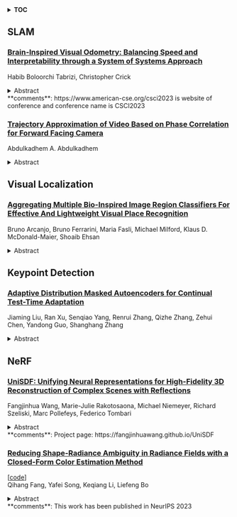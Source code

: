 <details>
  <summary><b>TOC</b></summary>
  <ol>
    <li><a href=#slam>SLAM</a></li>
      <ul>
        <li><a href=#Brain-Inspired-Visual-Odometry:-Balancing-Speed-and-Interpretability-through-a-System-of-Systems-Approach>Brain-Inspired Visual Odometry: Balancing Speed and Interpretability through a System of Systems Approach</a></li>
        <li><a href=#Trajectory-Approximation-of-Video-Based-on-Phase-Correlation-for-Forward-Facing-Camera>Trajectory Approximation of Video Based on Phase Correlation for Forward Facing Camera</a></li>
      </ul>
    </li>
    <li><a href=#visual-localization>Visual Localization</a></li>
      <ul>
        <li><a href=#Aggregating-Multiple-Bio-Inspired-Image-Region-Classifiers-For-Effective-And-Lightweight-Visual-Place-Recognition>Aggregating Multiple Bio-Inspired Image Region Classifiers For Effective And Lightweight Visual Place Recognition</a></li>
      </ul>
    </li>
    <li><a href=#keypoint-detection>Keypoint Detection</a></li>
      <ul>
        <li><a href=#Adaptive-Distribution-Masked-Autoencoders-for-Continual-Test-Time-Adaptation>Adaptive Distribution Masked Autoencoders for Continual Test-Time Adaptation</a></li>
      </ul>
    </li>
    <li><a href=#nerf>NeRF</a></li>
      <ul>
        <li><a href=#UniSDF:-Unifying-Neural-Representations-for-High-Fidelity-3D-Reconstruction-of-Complex-Scenes-with-Reflections>UniSDF: Unifying Neural Representations for High-Fidelity 3D Reconstruction of Complex Scenes with Reflections</a></li>
        <li><a href=#Reducing-Shape-Radiance-Ambiguity-in-Radiance-Fields-with-a-Closed-Form-Color-Estimation-Method>Reducing Shape-Radiance Ambiguity in Radiance Fields with a Closed-Form Color Estimation Method</a></li>
      </ul>
    </li>
  </ol>
</details>

## SLAM  

### [Brain-Inspired Visual Odometry: Balancing Speed and Interpretability through a System of Systems Approach](http://arxiv.org/abs/2312.13162)  
Habib Boloorchi Tabrizi, Christopher Crick  
<details>  
  <summary>Abstract</summary>  
  <ol>  
    In this study, we address the critical challenge of balancing speed and accuracy while maintaining interpretablity in visual odometry (VO) systems, a pivotal aspect in the field of autonomous navigation and robotics. Traditional VO systems often face a trade-off between computational speed and the precision of pose estimation. To tackle this issue, we introduce an innovative system that synergistically combines traditional VO methods with a specifically tailored fully connected network (FCN). Our system is unique in its approach to handle each degree of freedom independently within the FCN, placing a strong emphasis on causal inference to enhance interpretability. This allows for a detailed and accurate assessment of relative pose error (RPE) across various degrees of freedom, providing a more comprehensive understanding of parameter variations and movement dynamics in different environments. Notably, our system demonstrates a remarkable improvement in processing speed without compromising accuracy. In certain scenarios, it achieves up to a 5% reduction in Root Mean Square Error (RMSE), showcasing its ability to effectively bridge the gap between speed and accuracy that has long been a limitation in VO research. This advancement represents a significant step forward in developing more efficient and reliable VO systems, with wide-ranging applications in real-time navigation and robotic systems.  
  </ol>  
</details>  
**comments**: https://www.american-cse.org/csci2023 is website of conference and
  conference name is CSCI2023  
  
### [Trajectory Approximation of Video Based on Phase Correlation for Forward Facing Camera](http://arxiv.org/abs/2312.12680)  
Abdulkadhem A. Abdulkadhem  
<details>  
  <summary>Abstract</summary>  
  <ol>  
    In this paper, we introduce an innovative approach for extracting trajectories from a camera sensor in GPS-denied environments, leveraging visual odometry. The system takes video footage captured by a forward-facing camera mounted on a vehicle as input, with the output being a chain code representing the camera's trajectory. The proposed methodology involves several key steps. Firstly, we employ phase correlation between consecutive frames of the video to extract essential information. Subsequently, we introduce a novel chain code method termed "dynamic chain code," which is based on the x-shift values derived from the phase correlation. The third step involves determining directional changes (forward, left, right) by establishing thresholds and extracting the corresponding chain code. This extracted code is then stored in a buffer for further processing. Notably, our system outperforms traditional methods reliant on spatial features, exhibiting greater speed and robustness in noisy environments. Importantly, our approach operates without external camera calibration information. Moreover, by incorporating visual odometry, our system enhances its accuracy in estimating camera motion, providing a more comprehensive understanding of trajectory dynamics. Finally, the system culminates in the visualization of the normalized camera motion trajectory.  
  </ol>  
</details>  
  
  



## Visual Localization  

### [Aggregating Multiple Bio-Inspired Image Region Classifiers For Effective And Lightweight Visual Place Recognition](http://arxiv.org/abs/2312.12995)  
Bruno Arcanjo, Bruno Ferrarini, Maria Fasli, Michael Milford, Klaus D. McDonald-Maier, Shoaib Ehsan  
<details>  
  <summary>Abstract</summary>  
  <ol>  
    Visual place recognition (VPR) enables autonomous systems to localize themselves within an environment using image information. While VPR techniques built upon a Convolutional Neural Network (CNN) backbone dominate state-of-the-art VPR performance, their high computational requirements make them unsuitable for platforms equipped with low-end hardware. Recently, a lightweight VPR system based on multiple bio-inspired classifiers, dubbed DrosoNets, has been proposed, achieving great computational efficiency at the cost of reduced absolute place retrieval performance. In this work, we propose a novel multi-DrosoNet localization system, dubbed RegionDrosoNet, with significantly improved VPR performance, while preserving a low-computational profile. Our approach relies on specializing distinct groups of DrosoNets on differently sliced partitions of the original image, increasing extrinsic model differentiation. Furthermore, we introduce a novel voting module to combine the outputs of all DrosoNets into the final place prediction which considers multiple top refence candidates from each DrosoNet. RegionDrosoNet outperforms other lightweight VPR techniques when dealing with both appearance changes and viewpoint variations. Moreover, it competes with computationally expensive methods on some benchmark datasets at a small fraction of their online inference time.  
  </ol>  
</details>  
  
  



## Keypoint Detection  

### [Adaptive Distribution Masked Autoencoders for Continual Test-Time Adaptation](http://arxiv.org/abs/2312.12480)  
Jiaming Liu, Ran Xu, Senqiao Yang, Renrui Zhang, Qizhe Zhang, Zehui Chen, Yandong Guo, Shanghang Zhang  
<details>  
  <summary>Abstract</summary>  
  <ol>  
    Continual Test-Time Adaptation (CTTA) is proposed to migrate a source pre-trained model to continually changing target distributions, addressing real-world dynamism. Existing CTTA methods mainly rely on entropy minimization or teacher-student pseudo-labeling schemes for knowledge extraction in unlabeled target domains. However, dynamic data distributions cause miscalibrated predictions and noisy pseudo-labels in existing self-supervised learning methods, hindering the effective mitigation of error accumulation and catastrophic forgetting problems during the continual adaptation process. To tackle these issues, we propose a continual self-supervised method, Adaptive Distribution Masked Autoencoders (ADMA), which enhances the extraction of target domain knowledge while mitigating the accumulation of distribution shifts. Specifically, we propose a Distribution-aware Masking (DaM) mechanism to adaptively sample masked positions, followed by establishing consistency constraints between the masked target samples and the original target samples. Additionally, for masked tokens, we utilize an efficient decoder to reconstruct a hand-crafted feature descriptor (e.g., Histograms of Oriented Gradients), leveraging its invariant properties to boost task-relevant representations. Through conducting extensive experiments on four widely recognized benchmarks, our proposed method attains state-of-the-art performance in both classification and segmentation CTTA tasks.  
  </ol>  
</details>  
  
  



## NeRF  

### [UniSDF: Unifying Neural Representations for High-Fidelity 3D Reconstruction of Complex Scenes with Reflections](http://arxiv.org/abs/2312.13285)  
Fangjinhua Wang, Marie-Julie Rakotosaona, Michael Niemeyer, Richard Szeliski, Marc Pollefeys, Federico Tombari  
<details>  
  <summary>Abstract</summary>  
  <ol>  
    Neural 3D scene representations have shown great potential for 3D reconstruction from 2D images. However, reconstructing real-world captures of complex scenes still remains a challenge. Existing generic 3D reconstruction methods often struggle to represent fine geometric details and do not adequately model reflective surfaces of large-scale scenes. Techniques that explicitly focus on reflective surfaces can model complex and detailed reflections by exploiting better reflection parameterizations. However, we observe that these methods are often not robust in real unbounded scenarios where non-reflective as well as reflective components are present. In this work, we propose UniSDF, a general purpose 3D reconstruction method that can reconstruct large complex scenes with reflections. We investigate both view-based as well as reflection-based color prediction parameterization techniques and find that explicitly blending these representations in 3D space enables reconstruction of surfaces that are more geometrically accurate, especially for reflective surfaces. We further combine this representation with a multi-resolution grid backbone that is trained in a coarse-to-fine manner, enabling faster reconstructions than prior methods. Extensive experiments on object-level datasets DTU, Shiny Blender as well as unbounded datasets Mip-NeRF 360 and Ref-NeRF real demonstrate that our method is able to robustly reconstruct complex large-scale scenes with fine details and reflective surfaces. Please see our project page at https://fangjinhuawang.github.io/UniSDF.  
  </ol>  
</details>  
**comments**: Project page: https://fangjinhuawang.github.io/UniSDF  
  
### [Reducing Shape-Radiance Ambiguity in Radiance Fields with a Closed-Form Color Estimation Method](http://arxiv.org/abs/2312.12726)  
[[code](https://github.com/qihanggh/closed-form-color-field)]  
Qihang Fang, Yafei Song, Keqiang Li, Liefeng Bo  
<details>  
  <summary>Abstract</summary>  
  <ol>  
    Neural radiance field (NeRF) enables the synthesis of cutting-edge realistic novel view images of a 3D scene. It includes density and color fields to model the shape and radiance of a scene, respectively. Supervised by the photometric loss in an end-to-end training manner, NeRF inherently suffers from the shape-radiance ambiguity problem, i.e., it can perfectly fit training views but does not guarantee decoupling the two fields correctly. To deal with this issue, existing works have incorporated prior knowledge to provide an independent supervision signal for the density field, including total variation loss, sparsity loss, distortion loss, etc. These losses are based on general assumptions about the density field, e.g., it should be smooth, sparse, or compact, which are not adaptive to a specific scene. In this paper, we propose a more adaptive method to reduce the shape-radiance ambiguity. The key is a rendering method that is only based on the density field. Specifically, we first estimate the color field based on the density field and posed images in a closed form. Then NeRF's rendering process can proceed. We address the problems in estimating the color field, including occlusion and non-uniformly distributed views. Afterward, it is applied to regularize NeRF's density field. As our regularization is guided by photometric loss, it is more adaptive compared to existing ones. Experimental results show that our method improves the density field of NeRF both qualitatively and quantitatively. Our code is available at https://github.com/qihangGH/Closed-form-color-field.  
  </ol>  
</details>  
**comments**: This work has been published in NeurIPS 2023  
  
  




